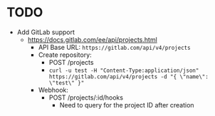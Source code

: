 # TODO
* Add GitLab support
    * https://docs.gitlab.com/ee/api/projects.html
        * API Base URL: `https://gitlab.com/api/v4/projects`
        * Create repository:
            * POST /projects 
            * `curl -u test -H "Content-Type:application/json" https://gitlab.com/api/v4/projects -d "{ \"name\": \"test\" }"`
        * Webhook:
            *  POST /projects/:id/hooks
                * Need to query for the project ID after creation